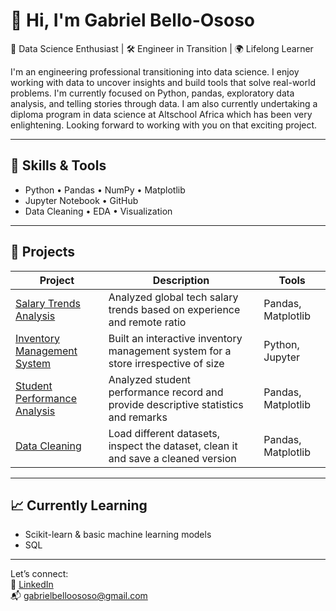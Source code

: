 # 👋 Hi, I'm Gabriel Bello-Ososo

🎯 Data Science Enthusiast | 🛠️ Engineer in Transition | 🌍 Lifelong Learner

I'm an engineering professional transitioning into data science. I enjoy working with data to uncover insights and build tools that solve real-world problems. I'm currently focused on Python, pandas, exploratory data analysis, and telling stories through data. I am also currently undertaking a diploma program in data science at Altschool Africa which has been very enlightening. Looking forward to working with you on that exciting project.

---

## 🧰 Skills & Tools
- Python • Pandas • NumPy • Matplotlib 
- Jupyter Notebook • GitHub
- Data Cleaning • EDA • Visualization

---

## 📂 Projects

| Project | Description | Tools |
|--------|-------------|-------|
| [Salary Trends Analysis](https://github.com/bellogabriel/salary-trends) | Analyzed global tech salary trends based on experience and remote ratio | Pandas, Matplotlib |
| [Inventory Management System](https://github.com/bellogabriel/inventory-management-system) | Built an interactive inventory management system for a store irrespective of size | Python, Jupyter |
| [Student Performance Analysis](https://github.com/bellogabriel/Student-performance-analysis) | Analyzed student performance record and provide descriptive statistics and remarks | Pandas, Matplotlib |
| [Data Cleaning](https://github.com/bellogabriel/Data-Cleaning) | Load different datasets, inspect the dataset, clean it and save a cleaned version | Pandas, Matplotlib |

---

## 📈 Currently Learning
- Scikit-learn & basic machine learning models
- SQL

---

Let’s connect:  
🔗 [LinkedIn](https://linkedin.com/in/gabriel-bello-ososo)  
📬 gabrielbelloososo@gmail.com
